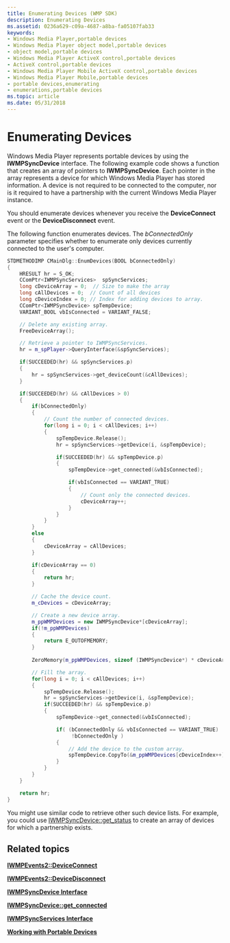 ```yaml
---
title: Enumerating Devices (WMP SDK)
description: Enumerating Devices
ms.assetid: 0236a629-c09a-4687-a8ba-fa05107fab33
keywords:
- Windows Media Player,portable devices
- Windows Media Player object model,portable devices
- object model,portable devices
- Windows Media Player ActiveX control,portable devices
- ActiveX control,portable devices
- Windows Media Player Mobile ActiveX control,portable devices
- Windows Media Player Mobile,portable devices
- portable devices,enumerating
- enumerations,portable devices
ms.topic: article
ms.date: 05/31/2018
---
```


# Enumerating Devices

Windows Media Player represents portable devices by using the **IWMPSyncDevice** interface. The following example code shows a function that creates an array of pointers to **IWMPSyncDevice**. Each pointer in the array represents a device for which Windows Media Player has stored information. A device is not required to be connected to the computer, nor is it required to have a partnership with the current Windows Media Player instance.

You should enumerate devices whenever you receive the **DeviceConnect** event or the **DeviceDisconnect** event.

The following function enumerates devices. The *bConnectedOnly* parameter specifies whether to enumerate only devices currently connected to the user's computer.


```C++
STDMETHODIMP CMainDlg::EnumDevices(BOOL bConnectedOnly)
{
    HRESULT hr = S_OK;
    CComPtr<IWMPSyncServices>  spSyncServices;
    long cDeviceArray = 0;  // Size to make the array
    long cAllDevices = 0;  // Count of all devices
    long cDeviceIndex = 0; // Index for adding devices to array.
    CComPtr<IWMPSyncDevice> spTempDevice;
    VARIANT_BOOL vbIsConnected = VARIANT_FALSE;

    // Delete any existing array.
    FreeDeviceArray();

    // Retrieve a pointer to IWMPSyncServices.
    hr = m_spPlayer->QueryInterface(&spSyncServices);

    if(SUCCEEDED(hr) && spSyncServices.p)
    {  
        hr = spSyncServices->get_deviceCount(&cAllDevices);
    }

    if(SUCCEEDED(hr) && cAllDevices > 0)
    {
        if(bConnectedOnly)
        {
            // Count the number of connected devices.
            for(long i = 0; i < cAllDevices; i++)
            {     
                spTempDevice.Release();
                hr = spSyncServices->getDevice(i, &spTempDevice);

                if(SUCCEEDED(hr) && spTempDevice.p)
                {
                    spTempDevice->get_connected(&vbIsConnected);

                    if(vbIsConnected == VARIANT_TRUE)
                    {
                        // Count only the connected devices.
                        cDeviceArray++;
                    }
                }
            }
        }
        else
        {
            cDeviceArray = cAllDevices;
        }

        if(cDeviceArray == 0)
        {
            return hr;
        }

        // Cache the device count.
        m_cDevices = cDeviceArray;

        // Create a new device array.
        m_ppWMPDevices = new IWMPSyncDevice*[cDeviceArray];
        if(!m_ppWMPDevices)
        {
            return E_OUTOFMEMORY;
        }
        
        ZeroMemory(m_ppWMPDevices, sizeof (IWMPSyncDevice*) * cDeviceArray);

        // Fill the array.
        for(long i = 0; i < cAllDevices; i++)
        {
            spTempDevice.Release();
            hr = spSyncServices->getDevice(i, &spTempDevice);
            if(SUCCEEDED(hr) && spTempDevice.p)
            {
                spTempDevice->get_connected(&vbIsConnected);

                if( (bConnectedOnly && vbIsConnected == VARIANT_TRUE) ||
                     !bConnectedOnly )
                {
                    // Add the device to the custom array.
                    spTempDevice.CopyTo(&m_ppWMPDevices[cDeviceIndex++]);
                }
            }
        }
    }

    return hr;
}
```



You might use similar code to retrieve other such device lists. For example, you could use [IWMPSyncDevice::get\_status](/previous-versions/windows/desktop/api/wmp/nf-wmp-iwmpsyncdevice-get_status) to create an array of devices for which a partnership exists.

## Related topics

<dl> <dt>

[**IWMPEvents2::DeviceConnect**](/previous-versions/windows/desktop/api/wmp/nf-wmp-iwmpevents2-deviceconnect)
</dt> <dt>

[**IWMPEvents2::DeviceDisconnect**](/previous-versions/windows/desktop/api/wmp/nf-wmp-iwmpevents2-devicedisconnect)
</dt> <dt>

[**IWMPSyncDevice Interface**](/previous-versions/windows/desktop/api/wmp/nn-wmp-iwmpsyncdevice)
</dt> <dt>

[**IWMPSyncDevice::get\_connected**](/previous-versions/windows/desktop/api/wmp/nf-wmp-iwmpsyncdevice-get_connected)
</dt> <dt>

[**IWMPSyncServices Interface**](/previous-versions/windows/desktop/api/wmp/nn-wmp-iwmpsyncservices)
</dt> <dt>

[**Working with Portable Devices**](working-with-portable-devices.md)
</dt> </dl>

 

 




